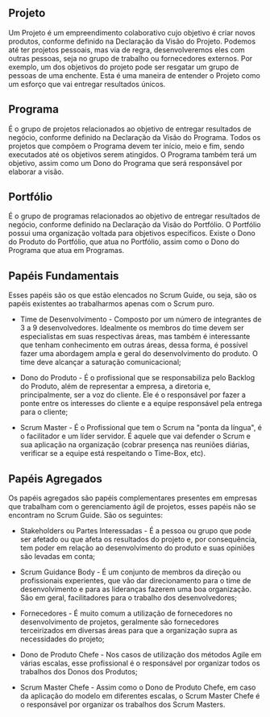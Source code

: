 ## Projeto

Um Projeto é um empreendimento colaborativo cujo objetivo é criar novos produtos, conforme definido na Declaração da Visão do Projeto. Podemos até ter projetos pessoais, mas via de regra, desenvolveremos eles com outras pessoas, seja no grupo de trabalho ou fornecedores externos. Por exemplo, um dos objetivos do projeto pode ser resgatar um grupo de pessoas de uma enchente. Esta é uma maneira de entender o Projeto como um esforço que vai entregar resultados únicos.

## Programa

É o grupo de projetos relacionados ao objetivo de entregar resultados de negócio, conforme definido na Declaração da Visão do Programa. Todos os projetos que compõem o Programa devem ter início, meio e fim, sendo executados até os objetivos serem atingidos. O Programa também terá um objetivo, assim como um Dono do Programa que será responsável por elaborar a visão.

## Portfólio

É o grupo de programas relacionados ao objetivo de entregar resultados de negócio, conforme definido na Declaração da Visão do Portfólio. O Portfólio possui uma organização voltada para objetivos específicos. Existe o Dono do Produto do Portfólio, que atua no Portfólio, assim como o Dono do Programa que atua em Programas.

## Papéis Fundamentais

Esses papéis são os que estão elencados no Scrum Guide, ou seja, são os papéis existentes ao trabalharmos apenas com o Scrum puro.

- Time de Desenvolvimento - Composto por um número de integrantes de 3 a 9 desenvolvedores. Idealmente os membros do time devem ser especialistas em suas respectivas áreas, mas também é interessante que tenham conhecimento em outras áreas, dessa forma, é possível fazer uma abordagem ampla e geral do desenvolvimento do produto. O time deve alcançar a saturação comunicacional;

- Dono do Produto - É o profissional que se responsabiliza pelo Backlog do Produto, além de representar a empresa, a diretoria e, principalmente, ser a voz do cliente. Ele é o responsável por fazer a ponte entre os interesses do cliente e a equipe responsável pela entrega para o cliente;

- Scrum Master - É o Profissional que tem o Scrum na "ponta da língua", é o facilitador e um líder servidor. É aquele que vai defender o Scrum e sua aplicação na organização (cobrar presença nas reuniões diárias, verificar se a equipe está respeitando o Time-Box, etc).

## Papéis Agregados

Os papéis agregados são papéis complementares presentes em empresas que trabalham com o gerenciamento ágil de projetos, esses papéis não se encontram no Scrum Guide. São os seguintes:

- Stakeholders ou Partes Interessadas - É a pessoa ou grupo que pode ser afetado ou que afeta os resultados do projeto e, por consequência, tem poder em relação ao desenvolvimento do produto e suas opiniões são levadas em conta;

- Scrum Guidance Body - É um conjunto de membros da direção ou profissionais experientes, que vão dar direcionamento para o time de desenvolvimento e para as lideranças fazerem uma boa organização. São em geral, facilitadores para o trabalho dos desenvolvedores;

- Fornecedores - É muito comum a utilização de fornecedores no desenvolvimento de projetos, geralmente são fornecedores terceirizados em diversas áreas para que a organização supra as necessidades do projeto;

- Dono de Produto Chefe - Nos casos de utilização dos métodos Agile em várias escalas, esse profissional é o responsável por organizar todos os trabalhos dos Donos dos Produtos;

- Scrum Master Chefe - Assim como o Dono de Produto Chefe, em caso da aplicação do modelo em diferentes escalas, o Scrum Master Chefe é o responsável por organizar os trabalhos dos Scrum Masters.

